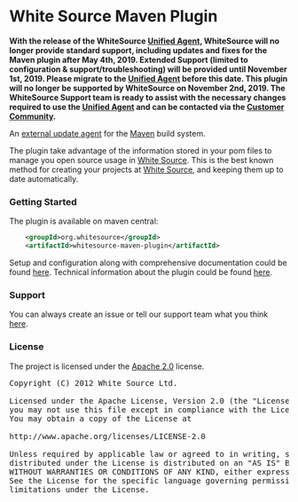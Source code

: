 White Source Maven Plugin
===================

**With the release of the WhiteSource [Unified Agent](https://whitesource.atlassian.net/wiki/spaces/WD/pages/33718339/Unified+Agent), WhiteSource will no longer provide standard support, including updates and fixes for the Maven plugin after May 4th, 2019. 
Extended Support (limited to configuration & support/troubleshooting) will be provided until November 1st, 2019. Please migrate to the [Unified Agent](https://whitesource.atlassian.net/wiki/spaces/WD/pages/33718339/Unified+Agent) before this date. This plugin will no longer be supported by WhiteSource on November 2nd, 2019.
The WhiteSource Support team is ready to assist with the necessary changes required to use the [Unified Agent](https://whitesource.atlassian.net/wiki/spaces/WD/pages/33718339/Unified+Agent) and can be contacted via the [Customer Community](https://support.whitesourcesoftware.com).**

An [external update agent][1] for the [Maven][2] build system.

The plugin take advantage of the information stored in your pom files to manage you open source usage in [White Source][3].
This is the best known method for creating your projects at [White Source][3], and keeping them up to date automatically.

### Getting Started

The plugin is available on maven central:

```xml
    <groupId>org.whitesource</groupId>
    <artifactId>whitesource-maven-plugin</artifactId>
```

Setup and configuration along with comprehensive documentation could be found [here][4].
Technical information about the plugin could be found [here][5].

### Support
You can always create an issue or tell our support team what you think [here][6].

### License
The project is licensed under the [Apache 2.0][7] license.
<pre>
Copyright (C) 2012 White Source Ltd.

Licensed under the Apache License, Version 2.0 (the "License");
you may not use this file except in compliance with the License.
You may obtain a copy of the License at

http://www.apache.org/licenses/LICENSE-2.0

Unless required by applicable law or agreed to in writing, software
distributed under the License is distributed on an "AS IS" BASIS,
WITHOUT WARRANTIES OR CONDITIONS OF ANY KIND, either express or implied.
See the License for the specific language governing permissions and
limitations under the License.
</pre>

[1]: http://www.github.com/whitesource/agents
[2]: http://maven.apache.org
[3]: http://www.whitesourcesoftware.com
[4]: http://docs.whitesourcesoftware.com/display/serviceDocs/Maven+plugin
[5]: http://whitesource.github.com/maven-plugin
[6]: mailto:support@whitesourcesoftware.com
[7]: http://www.apache.org/licenses/LICENSE-2.0.html
